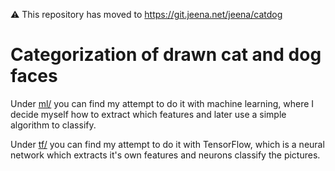 ⚠️ This repository has moved to https://git.jeena.net/jeena/catdog

Categorization of drawn cat and dog faces
=========================================

Under [ml/](ml/) you can find my attempt to do it with machine learning,
where I decide myself how to extract which features and later use a simple
algorithm to classify.

Under [tf/](tf/) you can find my attempt to do it with TensorFlow, which
is a neural network which extracts it's own features and neurons classify
the pictures.
